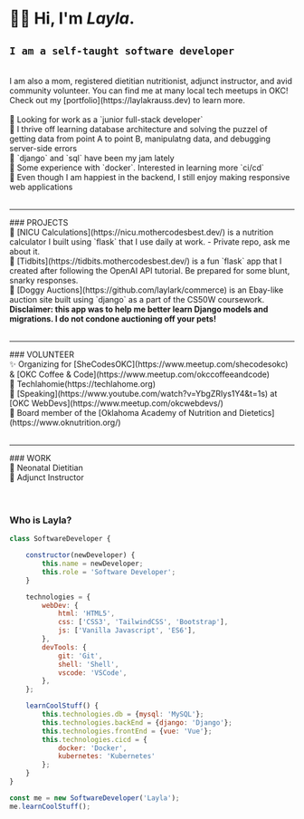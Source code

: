 # ✌🏼 Hi, I'm *Layla*.
## `I am a self-taught software developer`
<br />
I am also a mom, registered dietitian nutritionist, adjunct instructor, and avid community volunteer. You can find me at many local tech meetups in OKC! Check out my [portfolio](https://laylakrauss.dev) to learn more.
<br />
<br />
👀 Looking for work as a `junior full-stack developer`
<br />
🧩 I thrive off learning database architecture and solving the puzzel of getting data from point A to point B, manipulatng data, and debugging server-side errors
<br />
🍇 `django` and `sql` have been my jam lately
<br />
🐳 Some experience with `docker`. Interested in learning more `ci/cd`
<br />
🎨 Even though I am happiest in the backend, I still enjoy making responsive web applications
<br />
<br />
<hr />
### PROJECTS
<br />
🍼 [NICU Calculations](https://nicu.mothercodesbest.dev/) is a nutrition calculator I built using `flask` that I use daily at work. - Private repo, ask me about it.
<br />
📝 [Tidbits](https://tidbits.mothercodesbest.dev/) is a fun `flask` app that I created after following the OpenAI API tutorial. Be prepared for some blunt, snarky responses.
<br />
🐶 [Doggy Auctions](https://github.com/laylark/commerce) is an Ebay-like auction site built using `django` as a part of the CS50W coursework. <b>Disclaimer: this app was to help me better learn Django models and migrations. I do not condone auctioning off your pets!</b>
<br />
<br />
<hr />
### VOLUNTEER
<br />
✨ Organizing for [SheCodesOKC](https://www.meetup.com/shecodesokc) & [OKC Coffee & Code](https://www.meetup.com/okccoffeeandcode)
<br />
🦬 Techlahomie(https://techlahome.org)
<br />
📢 [Speaking](https://www.youtube.com/watch?v=YbgZRIys1Y4&t=1s) at [OKC WebDevs](https://www.meetup.com/okcwebdevs/)
<br />
🍎 Board member of the [Oklahoma Academy of Nutrition and Dietetics](https://www.oknutrition.org/)
<br />
<br />
<hr />
### WORK
<br />
🏥 Neonatal Dietitian
<br />
🏫 Adjunct Instructor
<br />
<br />
<br />

### Who is Layla?
~~~js
class SoftwareDeveloper {

    constructor(newDeveloper) {
        this.name = newDeveloper;
        this.role = 'Software Developer';
    }

    technologies = {
        webDev: {
            html: 'HTML5',
            css: ['CSS3', 'TailwindCSS', 'Bootstrap'],
            js: ['Vanilla Javascript', 'ES6'],
        },
        devTools: {
            git: 'Git',
            shell: 'Shell',
            vscode: 'VSCode',
        },
    };

    learnCoolStuff() {
        this.technologies.db = {mysql: 'MySQL'};
        this.technologies.backEnd = {django: 'Django'};
        this.technologies.frontEnd = {vue: 'Vue'};
        this.technologies.cicd = {
            docker: 'Docker',
            kubernetes: 'Kubernetes'
        };
    }
}

const me = new SoftwareDeveloper('Layla');
me.learnCoolStuff();
~~~